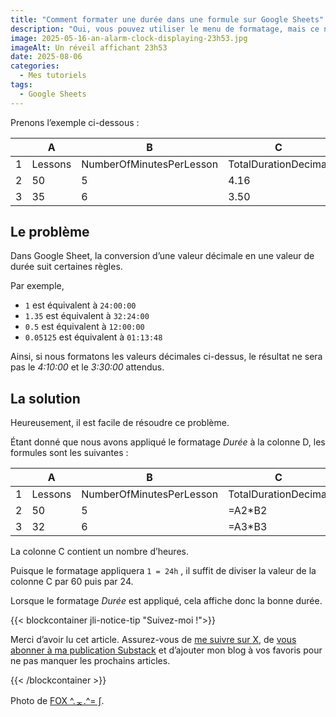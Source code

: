 ```yaml
---
title: "Comment formater une durée dans une formule sur Google Sheets"
description: "Oui, vous pouvez utiliser le menu de formatage, mais ce n’est pas suffisant. Et si je vous disais que vous pouvez formater une valeur décimale représentant une heure à l’aide d’une formule. Passons en revue les étapes."
image: 2025-05-16-an-alarm-clock-displaying-23h53.jpg
imageAlt: Un réveil affichant 23h53
date: 2025-08-06
categories:
  - Mes tutoriels
tags:
  - Google Sheets
---
```


Prenons l’exemple ci-dessous :

|     | A       | B                        | C                    |                       |
| --- | ------- | ------------------------ | -------------------- | --------------------- |
| 1   | Lessons | NumberOfMinutesPerLesson | TotalDurationDecimal | TotalDurationFormated |
| 2   | 50      | 5                        | 4.16                 | 4:10:00               |
| 3   | 35      | 6                        | 3.50                 | 3:30:00               |

## Le problème

Dans Google Sheet, la conversion d’une valeur décimale en une valeur de durée suit certaines règles.

Par exemple,

- `1` est équivalent à `24:00:00`
- `1.35` est équivalent à `32:24:00`
- `0.5` est équivalent à `12:00:00`
- `0.05125` est équivalent à `01:13:48`

Ainsi, si nous formatons les valeurs décimales ci-dessus, le résultat ne sera pas le _4:10:00_ et le _3:30:00_ attendus.

## La solution

Heureusement, il est facile de résoudre ce problème.

Étant donné que nous avons appliqué le formatage _Durée_ à la colonne D, les formules sont les suivantes :

|     | A       | B                        | C                    | D                     |
| --- | ------- | ------------------------ | -------------------- | --------------------- |
| 1   | Lessons | NumberOfMinutesPerLesson | TotalDurationDecimal | TotalDurationFormated |
| 2   | 50      | 5                        | =A2\*B2              | =C2/60/24             |
| 3   | 32      | 6                        | =A3\*B3              | =C3/60/24             |

La colonne C contient un nombre d’heures.

Puisque le formatage appliquera `1 = 24h` , il suffit de diviser la valeur de la colonne C par 60 puis par 24.

Lorsque le formatage _Durée_ est appliqué, cela affiche donc la bonne durée.

{{< blockcontainer jli-notice-tip "Suivez-moi !">}}

Merci d’avoir lu cet article. Assurez-vous de [me suivre sur X](https://x.com/LitzlerJeremie), de [vous abonner à ma publication Substack](https://iamjeremie.substack.com/) et d’ajouter mon blog à vos favoris pour ne pas manquer les prochains articles.

{{< /blockcontainer >}}

Photo de [FOX ^.ᆽ.^= ∫](https://www.pexels.com/photo/white-digital-desk-clock-2046808/).
